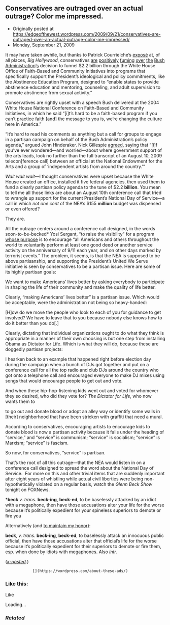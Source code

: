 ## Conservatives are outraged over an actual outrage? Color me impressed.

 * Originally posted at https://edgeofthewest.wordpress.com/2009/09/21/conservatives-are-outraged-over-an-actual-outrage-color-me-impressed/
 * Monday, September 21, 2009

It may have taken awhile, but thanks to Patrick Courrielche’s [exposé](http://bighollywood.breitbart.com/pcourrielche/2009/09/21/explosive-new-audio-reveals-white-house-using-nea-to-push-partisan-agenda/) at, of all places, _Big Hollywood_, conservatives [are](http://www.gaypatriot.net/2009/09/21/bighollywoodcom-white-house-uses-natl-endowment-for-the-arts-to-advance-political-agenda/) [positively](http://www.powerlineblog.com/archives/2009/09/024559.php) [fuming](http://patterico.com/2009/09/21/breitbarts-next-news-drop-the-nea-the-white-house-the-lies-and-the-cover-up/) [over](http://proteinwisdom.com/?p=15318) [the](http://wizbangblog.com/content/2009/09/21/the-other-shoe-drops-andrew-breitbart-embarrasses-the-msm-again.php) [Bush](http://michellemalkin.com/2009/09/21/the-white-house-the-national-endowment-for-the-arts-and-more-do-it-yourself-vetting/) [Administration](http://atlasshrugs2000.typepad.com/atlas\_shrugs/2009/09/explosive-audio-obama-armtwisted-nea-to-push-national-socialist-agenda.html)‘[s](http://hotair.com/archives/2009/09/21/did-obama-use-the-nea-to-stump-for-obamacare/) decision to funnel $2.2 billion through the White House Office of Faith-Based and Community Initiatives into programs that specifically support the President’s ideological and policy commitments, like the Abstinence Education Program, designed to “enable states to provide abstinence education and mentoring, counseling, and adult supervision to promote abstinence from sexual activity.”

Conservatives are rightly upset with a speech Bush delivered at the 2004 White House National Conference on Faith-Based and Community Initiatives, in which he said “[i]t’s hard to be a faith-based program if you can’t practice faith [and] the message to you is, we’re changing the culture here in America.”

“It’s hard to read his comments as anything but a call for groups to engage in a partisan campaign on behalf of the Bush Administration’s policy agenda,” argued John Hinderaker.  Nick Gillespie [agreed](http://biggovernment.com/2009/09/21/how-to-corrupt-artists-in-one-quick-and-easy-telecon/), saying that “[i]f you’ve ever wondered—and worried—about where government support of the arts leads, look no further than the full transcript of an August 10, 2009 telecon[ference call] between an official at the National Endowment for the Arts and a group of ‘independent artists from around the country.'”

_Wait wait wait_—I thought conservatives were upset because the White House created an office, installed it five federal agencies, then used them to fund a clearly partisan policy agenda to the tune of $2.2 **billion**.  You mean to tell me all those links are about an August 10th conference call that tried to wrangle up support for the current President’s National Day of Service—a call in which _not one cent_ of the NEA’s $155 **million** budget was dispensed or even offered?

They are.


All the outrage centers around a conference call designed, in the words soon-to-be-becked\* Yosi Sergant, “to raise the visibility” for a program [whose purpose](http://www.911dayofservice.org/Mission/) is to encourage “all Americans and others throughout the world to voluntarily perform at least one good deed or another service activity on the anniversary of 9/11 each year, and on other days marked by terrorist events.”  The problem, it seems, is that the NEA is supposed to be above partisanship, and supporting the President’s United We Serve initiative is seen by conservatives to be a partisan issue.  Here are some of its highly partisan goals:

We want to make Americans’ lives better by asking everybody to participate in shaping the life of their community and make the quality of life better.

Clearly, “making Americans’ lives better” is a partisan issue.  Which would be acceptable, were the administration not being so heavy-handed:

[H]ow do we move the people who look to each of you for guidance to get involved?  We have to leave that to you because nobody else knows how to do it better than you do[.]

Clearly, dictating that individual organizations ought to do what they think is appropriate in a manner of their own choosing is but one step from installing Obama as Dictator for Life.  Which is what they will do, because these are doggedly partisan projects:

I hearken back to an example that happened right before election day during the campaign when a bunch of DJs got together and put on a conference call for all the top radio and club DJs around the country who got onto a telephone call and encouraged everyone to make DJ mixes using songs that would encourage people to get out and vote.

And when these hip-hop-listening kids went out and voted for whomever they so desired, who did they vote for?  _The_ _Dictator for Life_, who now wants them to

to go out and donate blood or adopt an alley way or identify some walls in [their] neighborhood that have been stricken with graffiti that need a mural.

According to conservatives, encouraging artists to encourage kids to donate blood is now a partisan activity because it falls under the heading of “service,” and “service” is communism; “service” is socialism; “service” is Marxism; “service” is fascism.

So now, for conservatives, “service” is partisan.

That’s the root of all this outrage—that the NEA would listen in on a conference call designed to spread the word about the National Day of Service.  For more on this and other trivial items that are suddenly important after eight years of whistling while actual civil liberties were being non-hypothetically violated on a regular basis, watch the _Glenn Beck Show_ tonight on FOXNews.

\***beck** _v. trans._ **beck-ing**, **beck-ed**, to be baselessly attacked by an idiot with a megaphone, then have those accusations alter your life for the worse because it’s politically expedient for your spineless superiors to demote or fire you

Alternatively (and [to maintain my honor](http://www.unfogged.com/archives/comments\_10051.html#1091453)):

**beck**, _v. trans._ **beck-ing**, **beck-ed**, to baselessly attack an innocuous public official, then have those accusations alter that official’s life for the worse because it’s politically expedient for their superiors to demote or fire them, esp. when done by idiots with megaphones. Also _intr._

([_x-posted_](https://edgeofthewest.wordpress.com/2009/09/21/conservatives-are-outraged-over-an-actual-outrage-color-me-impressed/).)

		

			

				[](https://wordpress.com/about-these-ads/)
				

					
				

			

		

### Like this:

Like

 
Loading...

[]()

### _Related_

